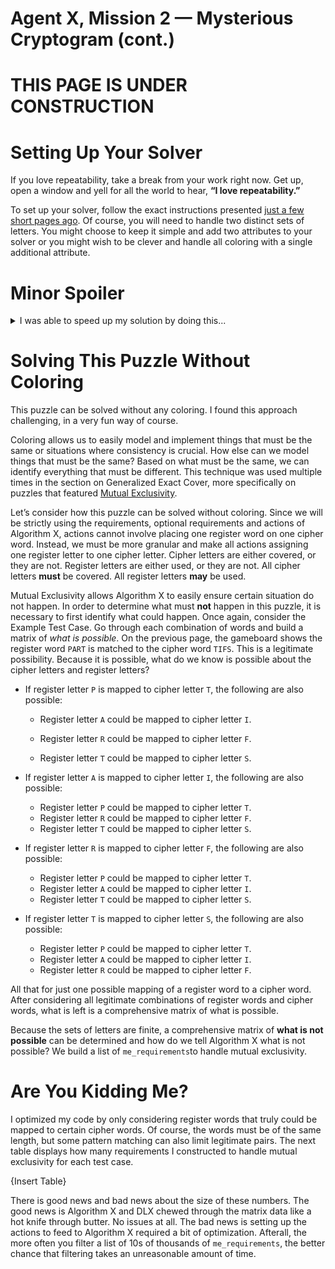 # Agent X, Mission 2 — Mysterious Cryptogram (cont.)

# THIS PAGE IS UNDER CONSTRUCTION

# Setting Up Your Solver

If you love repeatability, take a break from your work right now. Get up, open a window and yell for all the world to hear, __“I love repeatability.”__

To set up your solver, follow the exact instructions presented [just a few short pages ago](coloring-with-your-solver). Of course, you will need to handle two distinct sets of letters. You might choose to keep it simple and add two attributes to your solver or you might wish to be clever and handle all coloring with a single additional attribute.

# Minor Spoiler

<details>
<summary>I was able to speed up my solution by doing this...</summary>
<br>

Because significant attention is paid to the cipher letters and the register letters, the optional requirements end up being excess baggage for Algorithm X. They are completely legitimate and there is nothing wrong with leaving them where they are, but you may want to compare run times with and without them. In many puzzles, removing legitimate requirements is not a good idea, but in a situation like this, the word requirements and the letter requirements have some overlap that allows for the optional requirements to be omitted.
</details>

# Solving This Puzzle Without Coloring

This puzzle can be solved without any coloring. I found this approach challenging, in a very fun way of course.

Coloring allows us to easily model and implement things that must be the same or situations where consistency is crucial. How else can we model things that must be the same? Based on what must be the same, we can identify everything that must be different. This technique was used multiple times in the section on Generalized Exact Cover, more specifically on puzzles that featured [Mutual Exclusivity](mutual-exclusivity).

Let’s consider how this puzzle can be solved without coloring. Since we will be strictly using the requirements, optional requirements and actions of Algorithm X, actions cannot involve placing one register word on one cipher word. Instead, we must be more granular and make all actions assigning one register letter to one cipher letter. Cipher letters are either covered, or they are not. Register letters are either used, or they are not. All cipher letters __must__ be covered. All register letters __may__ be used.

Mutual Exclusivity allows Algorithm X to easily ensure certain situation do not happen. In order to determine what must __not__ happen in this puzzle, it is necessary to first identify what could happen. Once again, consider the Example Test Case. Go through each combination of words and build a matrix of _what is possible_. On the previous page, the gameboard shows the register word `PART` is matched to the cipher word `TIFS`. This is a legitimate possibility. Because it is possible, what do we know is possible about the cipher letters and register letters?

* If register letter `P` is mapped to cipher letter `T`, the following are also possible:
  
  * Register letter `A` could be mapped to cipher letter `I`.
  
  * Register letter `R` could be mapped to cipher letter `F`.
  
  * Register letter `T` could be mapped to cipher letter `S`.

* If register letter `A` is mapped to cipher letter `I`, the following are also possible:
  * Register letter `P` could be mapped to cipher letter `T`.
  * Register letter `R` could be mapped to cipher letter `F`.
  * Register letter `T` could be mapped to cipher letter `S`.
* If register letter `R` is mapped to cipher letter `F`, the following are also possible:
  * Register letter `P` could be mapped to cipher letter `T`.
  * Register letter `A` could be mapped to cipher letter `I`.
  * Register letter `T` could be mapped to cipher letter `S`.
* If register letter `T` is mapped to cipher letter `S`, the following are also possible:
  * Register letter `P` could be mapped to cipher letter `T`.
  * Register letter `A` could be mapped to cipher letter `I`.
  * Register letter `R` could be mapped to cipher letter `F`.

All that for just one possible mapping of a register word to a cipher word. After considering all legitimate combinations of register words and cipher words, what is left is a comprehensive matrix of what is possible.

Because the sets of letters are finite, a comprehensive matrix of __what is not possible__ can be determined and how do we tell Algorithm X what is not possible? We build a list of `me_requirements`to handle mutual exclusivity.

# Are You Kidding Me?

I optimized my code by only considering register words that truly could be mapped to certain cipher words. Of course, the words must be of the same length, but some pattern matching can also limit legitimate pairs. The next table displays how many requirements I constructed to handle mutual exclusivity for each test case.

{Insert Table}

There is good news and bad news about the size of these numbers. The good news is Algorithm X and DLX chewed through the matrix data like a hot knife through butter. No issues at all. The bad news is setting up the actions to feed to Algorithm X required a bit of optimization. Afterall, the more often you filter a list of 10s of thousands of `me_requirements`, the better chance that filtering takes an unreasonable amount of time.



